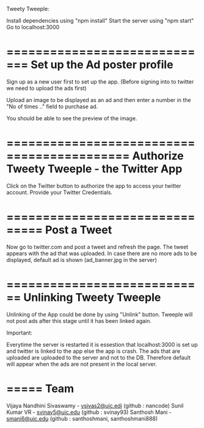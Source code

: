 Tweety Tweeple:

Install dependencies using "npm install"
Start the server using "npm start"
Go to localhost:3000

=============================
Set up the Ad poster profile
==============================
Sign up as a new user first to set up the app. 
(Before signing into to twitter we need to upload the ads first)

Upload an image to be displayed as an ad and then enter a number in the "No of times .." field to purchase ad.

You should be able to see the preview of the image.


===========================================
Authorize Tweety Tweeple - the Twitter App
==========================================
Click on the Twitter button to authorize the app to access your twitter account.
Provide your Twitter Credentials.



===============================
Post a Tweet
===============================
Now go to twitter.com and post a tweet and refresh the page.
The tweet appears with the ad that was uploaded. 
In case there are no more ads to be displayed, default ad is shown (ad_banner.jpg in the server)



============================
Unlinking Tweety Tweeple
============================
Unlinking of the App could be done by using "Unlink" button.
Tweeple will not post ads after this stage until it has been linked again.


Important:

Everytime the server is restarted it is essestion that localhost:3000 is set up and twitter is linked to the app else the app is crash. 
The ads that are uploaded are uploaded to the server and not to the DB. Therefore default will appear when the ads are not present in the local server.


=====
Team 
=====
Vijaya Nandhini Sivaswamy - vsivas2@uic.edi (github : nancode)
Sunil Kumar VR - svinay5@uic.edu (github : svinay93)
Santhosh Mani - smani6@uic.edu (github : santhoshmani, santhoshmani888)